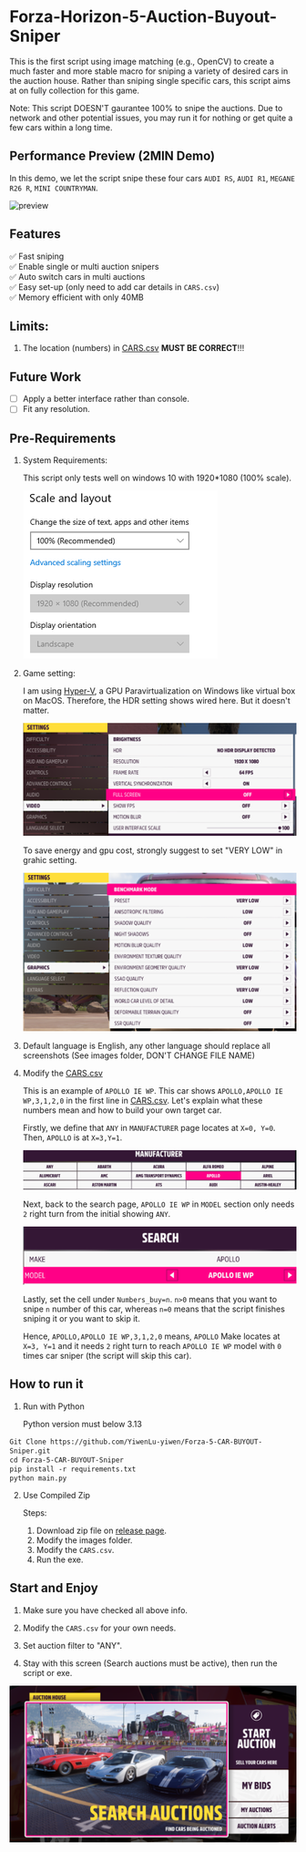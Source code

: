 # Forza-Horizon-5-Auction-Buyout-Sniper

This is the first script using image matching (e.g., OpenCV) to create a much faster and more stable macro for sniping a variety of desired cars in the auction house. Rather than sniping single specific cars, this script aims at on fully collection for this game.

Note: This script DOESN'T gaurantee 100% to snipe the auctions. Due to network and other potential issues, you may run it for nothing or get quite a few cars within a long time.

## Performance Preview (2MIN Demo)

In this demo, we let the script snipe these four cars `AUDI RS`, `AUDI R1`, `MEGANE R26 R`, `MINI COUNTRYMAN`.

![preview](archive/demo.gif)

## Features
✅ Fast sniping   
✅ Enable single or multi auction snipers      
✅ Auto switch cars in multi auctions   
✅ Easy set-up (only need to add car details in `CARS.csv`)  
✅ Memory efficient with only 40MB    

## Limits:
1. The location (numbers) in [CARS.csv](https://github.com/YiwenLu-yiwen/Forza-5-CAR-BUYOUT-Sniper/blob/main/CARS.csv) __MUST BE CORRECT__!!!

## Future Work
- [ ] Apply a better interface rather than console.
- [ ] Fit any resolution.

## Pre-Requirements
1. System Requirements:

    This script only tests well on windows 10 with 1920*1080 (100% scale).

    ![system requirement](archive/system_setting.png)

2. Game setting: 
    
    I am using [Hyper-V](https://github.com/jamesstringerparsec/Easy-GPU-PV), a GPU Paravirtualization on Windows like virtual box on MacOS. Therefore, the HDR setting shows wired here. But it doesn't matter.

    ![video setting](archive/video_setting.png)

    To save energy and gpu cost, strongly suggest to set "VERY LOW" in grahic setting.

    ![Graphic setting](archive/graphics_setting.png)

3. Default language is English, any other language should replace all screenshots (See images folder, DON'T CHANGE FILE NAME)

4. Modify the [CARS.csv](https://github.com/YiwenLu-yiwen/Forza-5-CAR-BUYOUT-Sniper/blob/main/CARS.csv)
    
    This is an example of `APOLLO IE WP`. This car shows `APOLLO,APOLLO IE WP,3,1,2,0` in the first line in [CARS.csv](https://github.com/YiwenLu-yiwen/Forza-5-CAR-BUYOUT-Sniper/blob/main/CARS.csv). Let's explain what these numbers mean and how to build your own target car.
    
    Firstly, we define that `ANY` in `MANUFACTURER` page locates at `X=0, Y=0`. Then, `APOLLO` is at `X=3,Y=1`.

    ![manufactor page](archive/manufacturer_page.png)

    Next, back to the search page, `APOLLO IE WP` in `MODEL` section only needs `2` right turn from the initial showing `ANY`.
    
    ![car search model](archive/car_search_model.png)

    Lastly, set the cell under `Numbers_buy=n`. `n>0` means that you want to snipe `n` number of this car, whereas `n=0` means that the script finishes sniping it or you want to skip it.

    Hence, `APOLLO,APOLLO IE WP,3,1,2,0` means, `APOLLO` Make locates at `X=3, Y=1` and it needs `2` right turn to reach `APOLLO IE WP` model with `0` times car sniper (the script will skip this car).
   
## How to run it
1. Run with Python
    
    Python version must below 3.13
```
Git Clone https://github.com/YiwenLu-yiwen/Forza-5-CAR-BUYOUT-Sniper.git
cd Forza-5-CAR-BUYOUT-Sniper
pip install -r requirements.txt
python main.py
```

2. Use Compiled Zip 

    Steps: 
    1. Download zip file on [release page](https://github.com/YiwenLu-yiwen/Forza-5-CAR-BUYOUT-Sniper/releases).
    2. Modify the images folder.
    3. Modify the `CARS.csv`.
    4. Run the exe.

## Start and Enjoy
1. Make sure you have checked all above info.

2. Modify the `CARS.csv` for your own needs.

3. Set auction filter to "ANY".

4. Stay with this screen (Search auctions must be active), then run the script or exe.

![Auction House](archive/auction_house.png)
